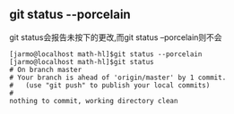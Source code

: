 ## git status --porcelain

git status会报告未按下的更改,而git status –porcelain则不会

```
[jarmo@localhost math-hl]$git status --porcelain
[jarmo@localhost math-hl]$git status
# On branch master
# Your branch is ahead of 'origin/master' by 1 commit.
#   (use "git push" to publish your local commits)
#
nothing to commit, working directory clean
```